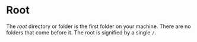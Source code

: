 # Root

The _root_ directory or folder is the first folder on your machine.  There are no folders that come before it.  The root is signified by a single `/`.
